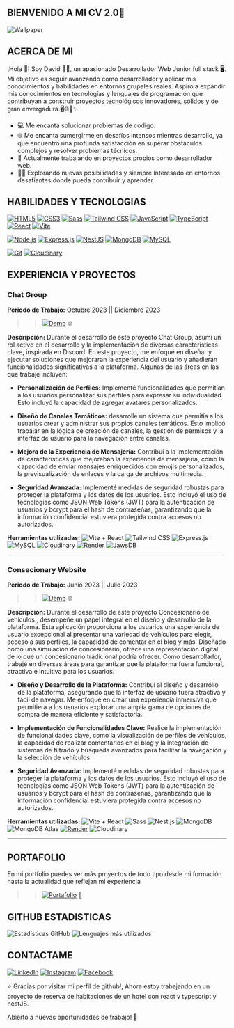 ## BIENVENIDO A MI CV 2.0👋
  ![Wallpaper](https://res.cloudinary.com/datu6oki6/image/upload/v1708518526/profileCar/2_xrmxks.png)
  
## ACERCA DE MI
¡Hola 👋! Soy David 👨‍💻, un apasionado Desarrollador Web Junior full stack 🖥. Mi objetivo es seguir avanzando como desarrollador y
aplicar mis conocimientos y habilidades en entornos grupales reales. Aspiro a expandir mis conocimientos en tecnologías y lenguajes de programación que
contribuyan a construir proyectos tecnológicos innovadores, sólidos y de gran envergadura.🖥️🌐🚀✨.
- 💻 Me encanta solucionar problemas de codigo.
- 🌐 Me encanta sumergirme en desafíos intensos mientras desarrollo, ya que encuentro una profunda satisfacción en superar obstáculos complejos y resolver problemas técnicos.
- 🚀 Actualmente trabajando en proyectos propios como desarrollador web.
- 🧑‍💻 Explorando nuevas posibilidades y siempre interesado en entornos desafiantes donde pueda contribuir y aprender.

## HABILIDADES Y TECNOLOGIAS

[![HTML5](https://img.shields.io/badge/HTML5-E34F26?style=for-the-badge&logo=html5&logoColor=white)](https://developer.mozilla.org/es/docs/Web/HTML)
[![CSS3](https://img.shields.io/badge/CSS3-1572B6?style=for-the-badge&logo=css3&logoColor=white)](https://developer.mozilla.org/es/docs/Web/CSS)
[![Sass](https://img.shields.io/badge/Sass-CC6699?style=for-the-badge&logo=sass&logoColor=white)](https://sass-lang.com/)
[![Tailwind CSS](https://img.shields.io/badge/Tailwind_CSS-38B2AC?style=for-the-badge&logo=tailwind-css&logoColor=white)](https://tailwindcss.com/)
[![JavaScript](https://img.shields.io/badge/JavaScript-F7DF1E?style=for-the-badge&logo=javascript&logoColor=black)](https://developer.mozilla.org/es/docs/Web/JavaScript)
[![TypeScript](https://img.shields.io/badge/TypeScript-007ACC?style=for-the-badge&logo=typescript&logoColor=white)](https://www.typescriptlang.org/)
[![React](https://img.shields.io/badge/React-61DAFB?style=for-the-badge&logo=react&logoColor=white)](https://reactjs.org/)
[![Vite](https://img.shields.io/badge/Vite-646CFF?style=for-the-badge&logo=vite&logoColor=white)](https://vitejs.dev/)

[![Node.js](https://img.shields.io/badge/Node.js-43853D?style=for-the-badge&logo=node.js&logoColor=white)](https://nodejs.org/)
[![Express.js](https://img.shields.io/badge/Express.js-000000?style=for-the-badge&logo=express&logoColor=white)](https://expressjs.com/)
[![NestJS](https://img.shields.io/badge/NestJS-E0234E?style=for-the-badge&logo=nestjs&logoColor=white)](https://nestjs.com/)
[![MongoDB](https://img.shields.io/badge/MongoDB-47A248?style=for-the-badge&logo=mongodb&logoColor=white)](https://www.mongodb.com/)
[![MySQL](https://img.shields.io/badge/MySQL-4479A1?style=for-the-badge&logo=mysql&logoColor=white)](https://www.mysql.com/)

[![Git](https://img.shields.io/badge/Git-F05032?style=for-the-badge&logo=git&logoColor=white)](https://git-scm.com/)
[![Cloudinary](https://img.shields.io/badge/Cloudinary-4285F4?style=for-the-badge&logo=cloudinary&logoColor=white)](https://cloudinary.com/)

<!--[![Visual Studio Code](https://img.shields.io/badge/Visual_Studio_Code-007ACC?style=for-the-badge&logo=visual-studio-code&logoColor=white)](https://code.visualstudio.com/)-->

## EXPERIENCIA Y PROYECTOS

### Chat Group
**Periodo de Trabajo:** Octubre 2023 || Diciembre 2023

>> [![Demo](https://img.shields.io/badge/Demo-Live%20Demo-brightgreen?style=flat&logoColor=white)](https://front-gcdr.onrender.com/) 🌐

**Descripción:** Durante el desarrollo de este proyecto Chat Group, asumí un rol activo en el desarrollo y la implementación de diversas características clave, inspirada en Discord. En este proyecto, me enfoqué en diseñar y ejecutar soluciones que mejoraran la experiencia del usuario y añadieran funcionalidades significativas a la plataforma. Algunas de las áreas en las que trabajé incluyen:

- **Personalización de Perfiles:** Implementé funcionalidades que permitían a los usuarios personalizar sus perfiles para expresar su individualidad. Esto incluyó la capacidad de agregar avatares personalizados.

- **Diseño de Canales Temáticos:** desarrolle un sistema que permitía a los usuarios crear y administrar sus propios canales temáticos. Esto implicó trabajar en la lógica de creación de canales, la gestión de permisos y la interfaz de usuario para la navegación entre canales.

- **Mejora de la Experiencia de Mensajería:** Contribuí a la implementación de características que mejoraban la experiencia de mensajería, como la capacidad de enviar mensajes enriquecidos con emojis personalizados, la previsualización de enlaces y la carga de archivos multimedia.
  
- **Seguridad Avanzada:** Implementé medidas de seguridad robustas para proteger la plataforma y los datos de los usuarios. Esto incluyó el uso de tecnologías como JSON Web Tokens (JWT) para la autenticación de usuarios y bcrypt para el hash de contraseñas, garantizando que la información confidencial estuviera protegida contra accesos no autorizados.

**Herramientas utilizadas:**
  ![Vite + React](https://img.shields.io/badge/Vite-React-blue?style=flat&logo=vite&logoColor=white&labelColor=333)
  ![Tailwind CSS](https://img.shields.io/badge/-Tailwind%20CSS-38B2AC?style=flat&logo=tailwind-css&logoColor=white)
  ![Express.js](https://img.shields.io/badge/-Express.js-000000?style=flat&logo=express&logoColor=white)
  ![MySQL](https://img.shields.io/badge/-MySQL-4479A1?style=flat&logo=mysql&logoColor=white)
  ![Cloudinary](https://img.shields.io/badge/-Cloudinary-60D5F9?style=flat&logo=cloudinary&logoColor=white)
  [![Render](https://img.shields.io/badge/Render-Deployed-brightgreen?style=flat&logo=render&logoColor=white)](https://render.com/)
  [![JawsDB](https://img.shields.io/badge/JawsDB-Cloud%20Database-9cf?style=flat&logo=mysql&logoColor=white)](https://www.jawsdb.com/)
  
------------------------------------------------------------------------------------------------------------------------------------------------------------------
### Consecionary Website 
**Periodo de Trabajo:** Junio 2023 || Julio 2023

>> [![Demo](https://img.shields.io/badge/Demo-Live%20Demo-brightgreen?style=flat&logoColor=white)](https://client-h3s3.onrender.com/) 🌐

**Descripción:**
Durante el desarrollo de este proyecto Concesionario de vehiculos , desempeñé un papel integral en el diseño y desarrollo de la plataforma. Esta aplicación proporciona a los usuarios una experiencia de usuario excepcional al presentar una variedad de vehículos para elegir, acceso a sus perfiles, la capacidad de comentar en el blog y más. Diseñado como una simulación de concesionario, ofrece una representación digital de lo que un concesionario tradicional podría ofrecer. Como desarrollador, trabajé en diversas áreas para garantizar que la plataforma fuera funcional, atractiva e intuitiva para los usuarios.

- **Diseño y Desarrollo de la Plataforma:** Contribuí al diseño y desarrollo de la plataforma, asegurando que la interfaz de usuario fuera atractiva y fácil de navegar. Me enfoqué en crear una experiencia inmersiva que permitiera a los usuarios explorar una amplia gama de opciones de compra de manera eficiente y satisfactoria.

- **Implementación de Funcionalidades Clave:** Realicé la implementación de funcionalidades clave, como la visualización de perfiles de vehículos, la capacidad de realizar comentarios en el blog y la integración de sistemas de filtrado y búsqueda avanzados para facilitar la navegación y la selección de vehículos.

- **Seguridad Avanzada:** Implementé medidas de seguridad robustas para proteger la plataforma y los datos de los usuarios. Esto incluyó el uso de tecnologías como JSON Web Tokens (JWT) para la autenticación de usuarios y bcrypt para el hash de contraseñas, garantizando que la información confidencial estuviera protegida contra accesos no autorizados.
  
**Herramientas utilizadas:**
  ![Vite + React](https://img.shields.io/badge/Vite-React-blue?style=flat&logo=vite&logoColor=white&labelColor=333)
  ![Sass](https://img.shields.io/badge/-Sass-CC6699?style=flat&logo=sass&logoColor=white)
  ![Nest.js](https://img.shields.io/badge/-Nest.js-E0234E?style=flat&logo=nestjs&logoColor=white)
  ![MongoDB](https://img.shields.io/badge/-MongoDB-47A248?style=flat&logo=mongodb&logoColor=white)
  ![MongoDB Atlas](https://img.shields.io/badge/MongoDB%20Atlas-Database-brightgreen?style=flat&logo=mongodb&logoColor=white)
  [![Render](https://img.shields.io/badge/Render-Deployed-brightgreen?style=flat&logo=render&logoColor=white)](https://render.com/)
  ![Cloudinary](https://img.shields.io/badge/-Cloudinary-60D5F9?style=flat&logo=cloudinary&logoColor=white)
  
  ---------------------------------------------------------------------------------------------------------------------------------------------------------------------

## PORTAFOLIO
En mi portfolio puedes ver más proyectos de todo tipo desde mi formación hasta la actualidad que reflejan mi experiencia
 >> [![Portafolio](https://img.shields.io/badge/Portafolio-My%20Portfolio-brightgreen?style=flat&logo=portfolio&logoColor=white)](https://david-cics.onrender.com/) 📂

## GITHUB ESTADISTICAS
![Estadísticas GitHub](https://github-readme-stats.vercel.app/api?username=MarckWeb&show_icons=true&count_private=true&hide=prs,issues,contribs&theme=radical)
![Lenguajes más utilizados](https://github-readme-stats.vercel.app/api/top-langs/?username=MarckWeb&layout=compact&theme=radical)

## CONTACTAME
[![LinkedIn](https://img.shields.io/badge/LinkedIn-0077B5?style=for-the-badge&logo=linkedin&logoColor=white)](https://www.linkedin.com/in/david-marca)
[![Instagram](https://img.shields.io/badge/Instagram-E4405F?style=for-the-badge&logo=instagram&logoColor=white)](https://www.instagram.com/)
[![Facebook](https://img.shields.io/badge/Facebook-1877F2?style=for-the-badge&logo=facebook&logoColor=white)](https://www.facebook.com/)

⭐️ Gracias por visitar mi perfil de github!, Ahora estoy trabajando en un proyecto de reserva de habitaciones de un hotel con react y typescript y nestJS.

Abierto a nuevas oportunidades de trabajo! 🚀
